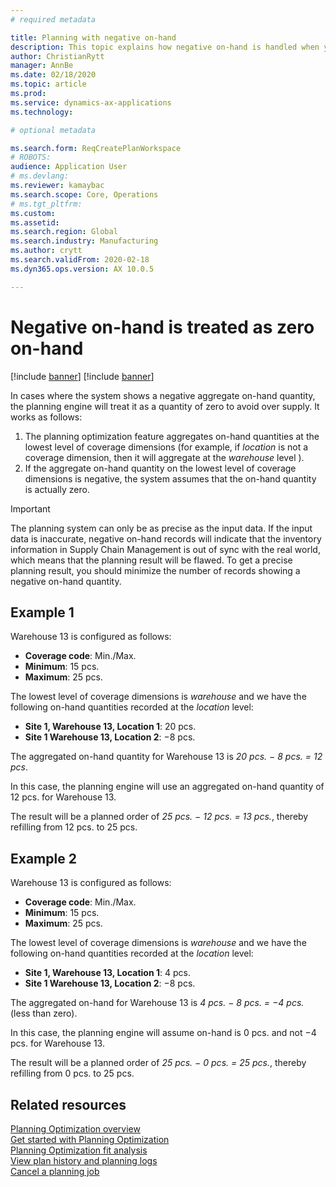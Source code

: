 ```yaml
---
# required metadata

title: Planning with negative on-hand
description: This topic explains how negative on-hand is handled when you are using planning optimization. 
author: ChristianRytt
manager: AnnBe
ms.date: 02/18/2020
ms.topic: article
ms.prod: 
ms.service: dynamics-ax-applications
ms.technology: 

# optional metadata

ms.search.form: ReqCreatePlanWorkspace
# ROBOTS: 
audience: Application User
# ms.devlang: 
ms.reviewer: kamaybac
ms.search.scope: Core, Operations
# ms.tgt_pltfrm: 
ms.custom: 
ms.assetid: 
ms.search.region: Global
ms.search.industry: Manufacturing
ms.author: crytt
ms.search.validFrom: 2020-02-18
ms.dyn365.ops.version: AX 10.0.5

---
```

# Negative on-hand is treated as zero on-hand

[!include [banner](../../includes/preview-banner.md)]
[!include [banner](../../includes/banner.md)]

In cases where the system shows a negative aggregate on-hand quantity, the planning engine will treat it as a quantity of zero to avoid over supply. It works as follows:

1. The planning optimization feature aggregates on-hand quantities at the lowest level of coverage dimensions (for example, if *location* is not a coverage dimension, then it will aggregate at the *warehouse* level ).
1. If the aggregate on-hand quantity on the lowest level of coverage dimensions is negative, the system assumes that the on-hand quantity is actually zero.

> [!IMPORTANT]
> The planning system can only be as precise as the input data. If the input data is inaccurate, negative on-hand records will indicate that the inventory information in Supply Chain Management is out of sync with the real world,  which means that the planning result will be flawed. To get a precise planning result, you should minimize the number of records showing a negative on-hand quantity.

## Example 1

Warehouse 13 is configured as follows:

- **Coverage code**: Min./Max.
- **Minimum**: 15 pcs.
- **Maximum**: 25 pcs.

The lowest level of coverage dimensions is *warehouse* and we have the following on-hand quantities recorded at the *location* level:

- **Site 1, Warehouse 13, Location 1**:  20 pcs.
- **Site 1 Warehouse 13, Location 2**: &minus;8 pcs.

The aggregated on-hand quantity for Warehouse 13 is *20 pcs. &minus; 8 pcs. = 12 pcs*.

In this case, the planning engine will use an aggregated on-hand quantity of 12 pcs. for Warehouse 13.

The result will be a planned order of *25 pcs. &minus; 12 pcs. = 13 pcs.*, thereby refilling from 12 pcs. to 25 pcs.

## Example 2

Warehouse 13 is configured as follows:

- **Coverage code**: Min./Max.
- **Minimum**: 15 pcs.
- **Maximum**: 25 pcs.

The lowest level of coverage dimensions is *warehouse* and we have the following on-hand quantities recorded at the *location* level:

- **Site 1, Warehouse 13, Location 1**:  4 pcs.
- **Site 1 Warehouse 13, Location 2**: &minus;8 pcs.

The aggregated on-hand for Warehouse 13 is *4 pcs. &minus; 8 pcs. = &minus;4 pcs.* (less than zero).

In this case, the planning engine will assume on-hand is 0 pcs. and not &minus;4 pcs. for Warehouse 13.  

The result will be a planned order of *25 pcs. &minus; 0 pcs. = 25 pcs.*, thereby refilling from 0 pcs. to 25 pcs.

## Related resources

[Planning Optimization overview](planning-optimization-overview.md)  
[Get started with Planning Optimization](get-started.md)  
[Planning Optimization fit analysis](planning-optimization-fit-analysis.md)  
[View plan history and planning logs](plan-history-logs.md)  
[Cancel a planning job](cancel-planning-job.md)
